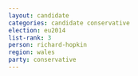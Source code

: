 ```yaml
---
layout: candidate
categories: candidate conservative
election: eu2014
list-rank: 3
person: richard-hopkin
region: wales
party: conservative
---
```

